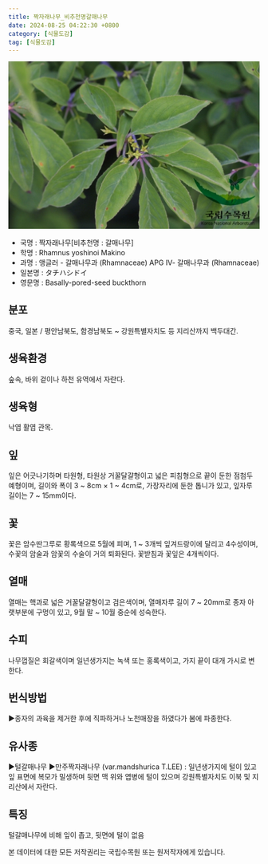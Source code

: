 ```yaml
---
title: 짝자래나무_비추천명갈매나무
date: 2024-08-25 04:22:30 +0800
category: [식물도감]
tag: [식물도감]
---
```




![짝자래나무[비추천명 : 갈매나무]](/assets/img/fileUpload/plants/basic/Rhamnaceae/Rhamnus/7082/2_th2.JPG)
- 국명 : 짝자래나무[비추천명 : 갈매나무]
- 학명 : Rhamnus yoshinoi Makino
- 과명 : 앵글러 - 갈매나무과 (Rhamnaceae) APG Ⅳ- 갈매나무과 (Rhamnaceae)
- 일본명 : タチハシドイ
- 영문명 : Basally-pored-seed buckthorn


## 분포
중국, 일본 / 평안남북도, 함경남북도 ~ 강원특별자치도 등 지리산까지 백두대간.
## 생육환경
숲속, 바위 겉이나 하천 유역에서 자란다.
## 생육형
낙엽 활엽 관목.
## 잎
잎은 어긋나기하며 타원형, 타원상 거꿀달걀형이고 넓은 피침형으로 끝이 둔한 점첨두 예형이며, 길이와 폭이 3 ~ 8cm × 1 ~ 4cm로, 가장자리에 둔한 톱니가 있고, 잎자루 길이는 7 ~ 15mm이다.
## 꽃
꽃은 암수딴그루로 황록색으로 5월에 피며, 1 ~ 3개씩 잎겨드랑이에 달리고 4수성이며, 수꽃의 암술과 암꽃의 수술이 거의 퇴화된다. 꽃받침과 꽃잎은 4개씩이다.
## 열매
열매는 핵과로 넓은 거꿀달걀형이고 검은색이며, 열매자루 길이 7 ~ 20mm로 종자 아랫부분에 구멍이 있고, 9월 말 ~ 10월 중순에 성숙한다.
## 수피
나무껍질은 회갈색이며 일년생가지는 녹색 또는 홍록색이고, 가지 끝이 대개 가시로 변한다.
## 번식방법
▶종자의 과육을 제거한 후에 직파하거나 노천매장을 하였다가 봄에 파종한다.
## 유사종
▶털갈매나무
▶만주짝자래나무 (var.mandshurica T.LEE) : 일년생가지에 털이 있고 잎 표면에 복모가 밀생하며 뒷면 맥 위와 엽병에 털이 있으며 강원특별자치도 이북 및 지리산에서 자란다.
## 특징
털갈매나무에 비해 잎이 좁고, 뒷면에 털이 없음






본 데이터에 대한 모든 저작권리는 국립수목원 또는 원저작자에게 있습니다.
